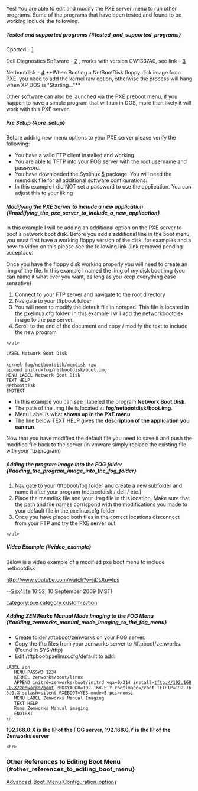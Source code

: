 Yes! You are able to edit and modify the PXE server menu to run other
programs. Some of the programs that have been tested and found to be
working include the following.

##### Tested and supported programs {#tested_and_supported_programs}

Gparted - [1](http://gparted.sourceforge.net/livepxe.php)

Dell Diagnostics Software -
[2](http://www.youtube.com/watch?v=pDu9e_cnTU8&fmt=18) , works with
version CW1337A0, see link -
[3](http://support.dell.com/support/downloads/download.aspx?c=us&cs=555&l=en&s=biz&releaseid=R188840&SystemID=PREC_M2300&servicetag=&os=WLH&osl=en&deviceid=3841&devlib=0&typecnt=0&vercnt=4&catid=-1&impid=-1&formatcnt=2&libid=13&fileid=258592)

Netbootdisk - [4](http://netbootdisk.com/pxeboot.htm) \*\*When Booting a
NetBootDisk floppy disk image from PXE, you need to add the kernel raw
option, otherwise the process will hang when XP DOS is
\"Starting\...\"\*\*

Other software can also be launched via the PXE preboot menu, if you
happen to have a simple program that will run in DOS, more than likely
it will work with this PXE server.

##### Pre Setup {#pre_setup}

Before adding new menu options to your PXE server please verify the
following:

-   You have a valid FTP client installed and working.
-   You are able to TFTP into your FOG server with the root username and
    password.
-   You have downloaded the Syslinux
    [5](http://www.kernel.org/pub/linux/utils/boot/syslinux/) package.
    You will need the memdisk file for all additional software
    configurations.
-   In this example I did NOT set a password to use the application. You
    can adjust this to your liking

##### Modifying the PXE Server to include a new application {#modifying_the_pxe_server_to_include_a_new_application}

In this example I will be adding an additional option on the PXE server
to boot a network boot disk. Before you add a additional line in the
boot menu, you must first have a working floppy version of the disk, for
examples and a how-to video on this please see the following link (link
removed pending acceptace)

Once you have the floppy disk working properly you will need to create
an .img of the file. In this example I named the .img of my disk
boot.img (you can name it what ever you want, as long as you keep
everything case sensative)

1.  Connect to your FTP server and navigate to the root directory
2.  Navigate to your tftpboot folder
3.  You will need to modify the default file in notepad. This file is
    located in the pxelinux.cfg folder. In this example I will add the
    networkbootdisk image to the pxe server.
4.  Scroll to the end of the document and copy / modify the text to
    include the new program

```{=html}
</ul>
```
`LABEL Network Boot Disk`\
\
`kernel fog/netbootdisk/memdisk raw`\
`append initrd=fog/netbootdisk/boot.img`\
`MENU LABEL Network Boot Disk`\
`TEXT HELP`\
`Netbootdisk`\
`ENDTEXT`

-   In this example you can see I labeled the program **Network Boot
    Disk**.
-   The path of the .img file is located at
    **fog/netbootdisk/boot.img**.
-   Menu Label is what **shows up in the PXE menu**.
-   The line below TEXT HELP gives the **description of the application
    you can run**.

Now that you have modified the default file you need to save it and push
the modified file back to the server (in vmware simply replace the
existing file with your ftp program)

##### Adding the program image into the FOG folder {#adding_the_program_image_into_the_fog_folder}

1.  Navigate to your /tftpboot/fog folder and create a new subfolder and
    name it after your program (netbootdisk / dell / etc.)
2.  Place the memdisk file and your .img file in this location. Make
    sure that the path and file names corrispond with the modifications
    you made to your default file in the pxelinux.cfg folder
3.  Once you have placed both files in the correct locations disconnect
    from your FTP and try the PXE server out

```{=html}
</ul>
```
##### Video Example {#video_example}

Below is a video example of a modified pxe boot menu to include
netbootdisk

<http://www.youtube.com/watch?v=jjDtJtuwIps>

\--[Ssx4life](User:Ssx4life "wikilink") 16:52, 10 September 2009 (MST)

[category:pxe](category:pxe "wikilink")
[category:customization](category:customization "wikilink")

##### Adding ZENWorks Manual Mode Imaging to the FOG Menu {#adding_zenworks_manual_mode_imaging_to_the_fog_menu}

-   Create folder /tftpboot/zenworks on your FOG server.
-   Copy the tftp files from your zenworks server to /tftpboot/zenworks.
    (Found in SYS:/tftp)
-   Edit /tftpboot/pxelinux.cfg/default to add:

`LABEL zen`\
`   MENU PASSWD 1234`\
`   KERNEL zenworks/boot/linux`\
`   APPEND initrd=zenworks/boot/initrd vga=0x314 install=`[`tftp://192.168.0.X/zenworks/boot`](tftp://192.168.0.X/zenworks/boot)` PROXYADDR=192.168.0.Y rootimage=/root TFTPIP=192.168.0.X splash=silent PXEBOOT=YES mode=5 pci=nomsi`\
`   MENU LABEL Zenworks Manual Imaging`\
`   TEXT HELP`\
`   Runs Zenworks Manual imaging`\
`   ENDTEXT`\
`\n`

**192.168.0.X is the IP of the FOG server, 192.168.0.Y is the IP of the
Zenworks server**

```{=html}
<hr>
```
### Other References to Editing Boot Menu {#other_references_to_editing_boot_menu}

[Advanced_Boot_Menu_Configuration_options](Advanced_Boot_Menu_Configuration_options "wikilink")
